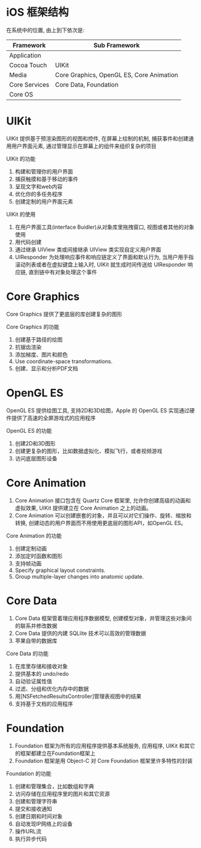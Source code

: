 # iOS 框架结构

在系统中的位置, 由上到下依次是:

| Framework     | Sub Framework                            |
| ------------- | ---------------------------------------- |
| Application   |                                          |
| Cocoa Touch   | UIKit                                    |
| Media         | Core Graphics, OpenGL ES, Core Animation |
| Core Services | Core Data, Foundation                    |
| Core OS       |                                          |

# UIKit

UIKit 提供基于预渲染图形的视图和控件, 在屏幕上绘制的机制, 捕获事件和创建通用用户界面元素, 通过管理显示在屏幕上的组件来组织复杂的项目

UIKit 的功能

1. 构建和管理你的用户界面
2. 捕获触摸和基于移动的事件
3. 呈现文字和web内容
4. 优化你的多任务程序
5. 创建定制的用户界面元素

UIKit 的使用

1. 在用户界面工具(interface Buidler)从对象库里拖拽窗口, 视图或者其他的对象使用
2. 用代码创建
3. 通过继承 UIView 类或间接继承 UIView 类实现自定义用户界面
4. UIResponder 为处理响应事件和响应链定义了界面和默认行为, 当用户用手指滚动列表或者在虚拟键盘上输入时, UIKit 就生成时间传送给 UIResponder 响应链, 直到链中有对象处理这个事件

# Core Graphics

Core Graphics 提供了更底层的库创建复杂的图形

Core Graphics 的功能

1. 创建基于路径的绘图
2. 抗锯齿渲染
3. 添加梯度、图片和颜色
4. Use coordinate-space transformations.
5. 创建、显示和分析PDF文档

# OpenGL ES

OpenGL ES 提供绘图工具, 支持2D和3D绘图，Apple 的 OpenGL ES 实现通过硬件提供了高速的全屏游戏式的应用程序

OpenGL ES 的功能

1. 创建2D和3D图形
2. 创建更复杂的图形，比如数据虚拟化、模拟飞行，或者视频游戏
3. 访问底层图形设备

# Core Animation

1. Core Animation 接口包含在 Quartz Core 框架里, 允许你创建高级的动画和虚拟效果, UIKit 提供建立在 Core Animation 之上的动画。
2. Core Animation 可以创建嵌套的对象，并且可以对它们操作、旋转、缩放和转换, 创建动态的用户界面而不用使用更底层的图形API，如OpenGL ES。

Core Animation 的功能

1. 创建定制动画
2. 添加定时函数和图形
3. 支持帧动画
4. Specify graphical layout constraints.
5. Group multiple-layer changes into anatomic update.

# Core Data

1. Core Data 框架管着理应用程序数据模型, 创建模型对象，并管理这些对象间的联系并修改数据
2. Core Data 提供的内建 SQLlite 技术可以高效的管理数据
3. 苹果自带的数据库

Core Data 的功能

1. 在库里存储和接收对象
2. 提供基本的 undo/redo
3. 自动验证属性值
4. 过滤、分组和优化内存中的数据
5. 用[NSFetchedResultsController]管理表视图中的结果
6. 支持基于文档的应用程序

# Foundation

1. Foundation 框架为所有的应用程序提供基本系统服务, 应用程序, UIKit 和其它的框架都建立在Foundation框架上
2. Foundation 框架是用 Object-C 对 Core Foundation 框架里许多特性的封装

Foundation 的功能

1. 创建和管理集合，比如数组和字典
2. 访问存储在应用程序里的图片和其它资源
3. 创建和管理字符串
4. 提交和接收通知
5. 创建日期和时间对象
6. 自动发现IP网络上的设备
7. 操作URL流
8. 执行异步代码
